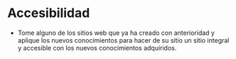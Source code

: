 # Accesibilidad
* Tome alguno de los sitios web que ya ha creado con anterioridad y aplique los nuevos conocimientos para hacer de su sitio un sitio integral y accesible con los nuevos conocimientos adquiridos.



